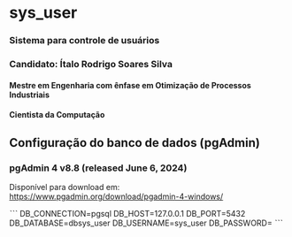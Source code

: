 # sys_user
### Sistema para controle de usuários

### Candidato: Ítalo Rodrigo Soares Silva
#### Mestre em Engenharia com ênfase em Otimização de Processos Industriais
#### Cientista da Computação


## Configuração do banco de dados (pgAdmin)

### pgAdmin 4 v8.8 (released June 6, 2024) 
Disponível para download em: https://www.pgadmin.org/download/pgadmin-4-windows/

ˋˋˋ
DB_CONNECTION=pgsql
DB_HOST=127.0.0.1
DB_PORT=5432
DB_DATABASE=dbsys_user
DB_USERNAME=sys_user
DB_PASSWORD=
ˋˋˋ
